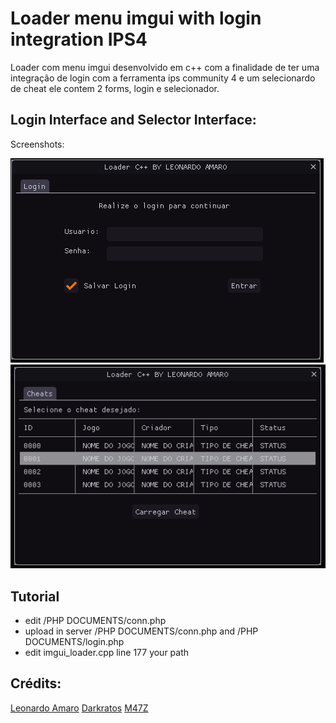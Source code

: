 # Loader menu imgui with login integration IPS4

Loader com menu imgui desenvolvido em c++ com a finalidade de ter uma integração de login com a ferramenta ips community 4 e um selecionardo de cheat ele contem 2 forms, login e selecionador.

## Login Interface and Selector Interface:

Screenshots:

![alt text](preview/loader01.png "Index 1")
![alt text](preview/loader02.png "Index 2")

## Tutorial
- edit /PHP DOCUMENTS/conn.php
- upload in server /PHP DOCUMENTS/conn.php and /PHP DOCUMENTS/login.php
- edit imgui_loader.cpp line 177 your path

## Crédits:  
[Leonardo Amaro](https://github.com/leonardoamaro-dev/)
[Darkratos](https://github.com/darkratos/)
[M47Z]()
